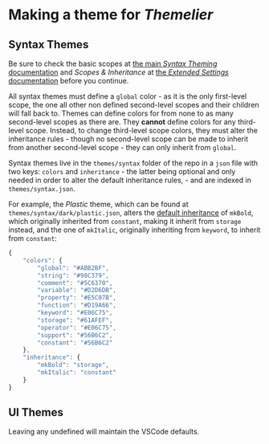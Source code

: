 # Making a theme for *Themelier*

## Syntax Themes

Be sure to check the basic scopes at [the main *Syntax Theming* documentation](https://github.com/rafamel/themelier/blob/master/README.md) and *Scopes & Inheritance* at [the *Extended Settings* documentation](https://github.com/rafamel/themelier/tree/master/docs/README.md) before you continue.

All syntax themes must define a `global` color - as it is the only first-level scope, the one all other non defined second-level scopes and their children will fall back to. Themes can define colors for from none to as many second-level scopes as there are. They **cannot** define colors for any third-level scope. Instead, to change third-level scope colors, they must alter the inheritance rules - though no second-level scope can be made to inherit from another second-level scope - they can only inherit from `global`.

Syntax themes live in the `themes/syntax` folder of the repo in a `json` file with two keys: `colors` and `inheritance` - the latter being optional and only needed in order to alter the default inheritance rules, - and are indexed in `themes/syntax.json`.

For example, the *Plastic* theme, which can be found at `themes/syntax/dark/plastic.json`, alters the [default inheritance](https://github.com/rafamel/themelier/tree/master/docs/README.md) of `mkBold`, which originally inherited from `constant`, making it inherit from `storage` instead, and the one of `mkItalic`, originally inheriting from `keyword`, to inherit from `constant`:

```javascript
{
    "colors": {
        "global": "#ABB2BF",
        "string": "#98C379",
        "comment": "#5C6370",
        "variable": "#D2D6DB",
        "property": "#E5C07B",
        "function": "#D19A66",
        "keyword": "#E06C75",
        "storage": "#61AFEF",
        "operator": "#E06C75",
        "support": "#56B6C2",
        "constant": "#56B6C2"
    },
    "inheritance": {
        "mkBold": "storage",
        "mkItalic": "constant"
    }
}
```

## UI Themes

Leaving any undefined will maintain the VSCode defaults.
